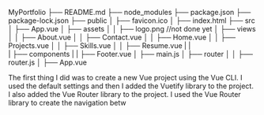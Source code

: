 MyPortfolio
├── README.md
├── node_modules
├── package.json
├── package-lock.json
├── public
│   ├── favicon.ico
│   ├── index.html
├── src
│   ├── App.vue
│   ├── assets
│   │   ├── logo.png //not done yet
│   ├── views
│   │   ├── About.vue
│   │   ├── Contact.vue
│   │   ├── Home.vue
│   │   ├── Projects.vue
│   │   ├── Skills.vue
│   │   ├── Resume.vue
|   |   
|   ├── components
|   |   ├── Footer.vue
│   ├── main.js
│   ├── router
│   │   ├── router.js
│   ├── App.vue

The first thing I did was to create a new Vue project using the Vue CLI. I used the default settings and then I added the Vuetify library to the project. I also added the Vue Router library to the project. I used the Vue Router library to create the navigation betw

